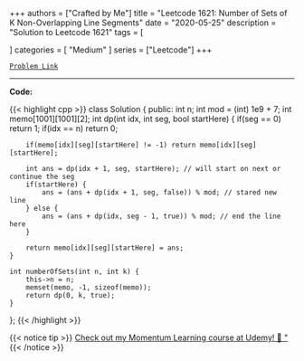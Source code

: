 
+++
authors = ["Crafted by Me"]
title = "Leetcode 1621: Number of Sets of K Non-Overlapping Line Segments"
date = "2020-05-25"
description = "Solution to Leetcode 1621"
tags = [
    
]
categories = [
    "Medium"
]
series = ["Leetcode"]
+++



[`Problem Link`](https://leetcode.com/problems/number-of-sets-of-k-non-overlapping-line-segments/description/)

---



**Code:**

{{< highlight cpp >}}
class Solution {
public:
    int n;
    int mod = (int) 1e9 + 7;
    int memo[1001][1001][2];
    int dp(int idx, int seg, bool startHere) {
        if(seg == 0) return 1;
        if(idx == n) return 0;

        if(memo[idx][seg][startHere] != -1) return memo[idx][seg][startHere];
        
        int ans = dp(idx + 1, seg, startHere); // will start on next or continue the seg
        if(startHere) {
            ans = (ans + dp(idx + 1, seg, false)) % mod; // stared new line            
        } else {
            ans = (ans + dp(idx, seg - 1, true)) % mod; // end the line here            
        }

        return memo[idx][seg][startHere] = ans;
    }

    int numberOfSets(int n, int k) {
        this->n = n;
        memset(memo, -1, sizeof(memo));
        return dp(0, k, true);
    }
};
{{< /highlight >}}



{{< notice tip >}}
[Check out my Momentum Learning course at Udemy! 🚀 "](https://www.udemy.com/course/blind-75-the-data-structures-and-algorithms-essentials/)
{{< /notice >}}

